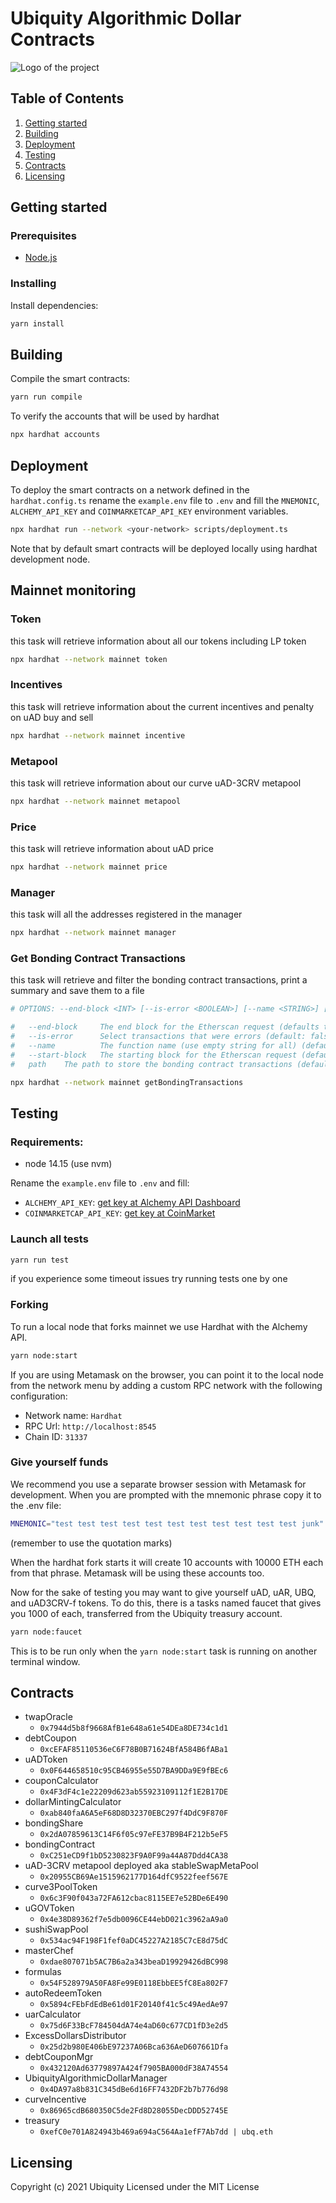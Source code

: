 # Ubiquity Algorithmic Dollar Contracts

![Logo of the project](https://bafybeifibz4fhk4yag5reupmgh5cdbm2oladke4zfd7ldyw7avgipocpmy.ipfs.infura-ipfs.io/)

## Table of Contents

1. [Getting started](#Getting)
2. [Building](#Building)
3. [Deployment](#Deployment)
4. [Testing](#Testing)
5. [Contracts](#Contracts)
6. [Licensing](#Licensing)

## Getting started

### Prerequisites

- [Node.js](https://nodejs.org/en/download/)

### Installing

Install dependencies:

```sh
yarn install
```

## Building

Compile the smart contracts:

```sh
yarn run compile
```

To verify the accounts that will be used by hardhat

```sh
npx hardhat accounts
```

## Deployment

To deploy the smart contracts on a network defined in the `hardhat.config.ts`
rename the `example.env` file to `.env` and fill the `MNEMONIC`, `ALCHEMY_API_KEY` and
`COINMARKETCAP_API_KEY` environment variables.

```sh
npx hardhat run --network <your-network> scripts/deployment.ts
```

Note that by default smart contracts will be deployed locally using hardhat development node.

## Mainnet monitoring

### Token

this task will retrieve information about all our tokens including LP token

```sh
npx hardhat --network mainnet token
```

### Incentives

this task will retrieve information about the current incentives and penalty on uAD buy and sell

```sh
npx hardhat --network mainnet incentive
```

### Metapool

this task will retrieve information about our curve uAD-3CRV metapool

```sh
npx hardhat --network mainnet metapool
```

### Price

this task will retrieve information about uAD price

```sh
npx hardhat --network mainnet price
```

### Manager

this task will all the addresses registered in the manager

```sh
npx hardhat --network mainnet manager
```

### Get Bonding Contract Transactions

this task will retrieve and filter the bonding contract transactions, print a summary and save them to a file

```sh
# OPTIONS: --end-block <INT> [--is-error <BOOLEAN>] [--name <STRING>] [--start-block <INT>] [path]

#   --end-block  	The end block for the Etherscan request (defaults to latest block)
#   --is-error   	Select transactions that were errors (default: false)
#   --name       	The function name (use empty string for all) (default: "deposit")
#   --start-block	The starting block for the Etherscan request (defaults is contract creation block) (default: 12595544)
#   path	The path to store the bonding contract transactions (default: "./bonding_transactions.json")

npx hardhat --network mainnet getBondingTransactions
```

## Testing

### Requirements:

- node 14.15 (use nvm)

Rename the `example.env` file to `.env` and fill:

- `ALCHEMY_API_KEY`: [get key at Alchemy API Dashboard](https://dashboard.alchemyapi.io/)
- `COINMARKETCAP_API_KEY`: [get key at CoinMarket](https://pro.coinmarketcap.com/login)

### Launch all tests

```sh
yarn run test
```

if you experience some timeout issues try running tests one by one

### Forking

To run a local node that forks mainnet we use Hardhat with the Alchemy API.

```sh
yarn node:start
```

If you are using Metamask on the browser, you can point it to the local node
from the network menu by adding a custom RPC network with the following configuration:

- Network name: `Hardhat`
- RPC Url: `http://localhost:8545`
- Chain ID: `31337`

### Give yourself funds

We recommend you use a separate browser session with Metamask for development.
When you are prompted with the mnemonic phrase copy it to the .env file:

```bash
MNEMONIC="test test test test test test test test test test test junk"
```

(remember to use the quotation marks)

When the hardhat fork starts it will create 10 accounts with 10000 ETH each from
that phrase. Metamask will be using these accounts too.

Now for the sake of testing you may want to give yourself uAD, uAR, UBQ, and uAD3CRV-f tokens.
To do this, there is a tasks named faucet that gives you 1000 of each, transferred from
the Ubiquity treasury account.

```sh
yarn node:faucet
```

This is to be run only when the `yarn node:start` task is running on another terminal window.

## Contracts

- twapOracle
  - `0x7944d5b8f9668AfB1e648a61e54DEa8DE734c1d1`
- debtCoupon
  - `0xcEFAF85110536eC6F78B0B71624BfA584B6fABa1`
- uADToken
  - `0x0F644658510c95CB46955e55D7BA9DDa9E9fBEc6`
- couponCalculator
  - `0x4F3dF4c1e22209d623ab55923109112f1E2B17DE`
- dollarMintingCalculator
  - `0xab840faA6A5eF68D8D32370EBC297f4DdC9F870F`
- bondingShare
  - `0x2dA07859613C14F6f05c97eFE37B9B4F212b5eF5`
- bondingContract
  - `0xC251eCD9f1bD5230823F9A0F99a44A87Ddd4CA38`
- uAD-3CRV metapool deployed aka stableSwapMetaPool
  - `0x20955CB69Ae1515962177D164dfC9522feef567E`
- curve3PoolToken
  - `0x6c3F90f043a72FA612cbac8115EE7e52BDe6E490`
- uGOVToken
  - `0x4e38D89362f7e5db0096CE44ebD021c3962aA9a0`
- sushiSwapPool
  - `0x534ac94F198F1fef0aDC45227A2185C7cE8d75dC`
- masterChef
  - `0xdae807071b5AC7B6a2a343beaD19929426dBC998`
- formulas
  - `0x54F528979A50FA8Fe99E0118EbbEE5fC8Ea802F7`
- autoRedeemToken
  - `0x5894cFEbFdEdBe61d01F20140f41c5c49AedAe97`
- uarCalculator
  - `0x75d6F33BcF784504dA74e4aD60c677CD1fD3e2d5`
- ExcessDollarsDistributor
  - `0x25d2b980E406bE97237A06Bca636AeD607661Dfa`
- debtCouponMgr
  - `0x432120Ad63779897A424f7905BA000dF38A74554`
- UbiquityAlgorithmicDollarManager
  - `0x4DA97a8b831C345dBe6d16FF7432DF2b7b776d98`
- curveIncentive
  - `0x86965cdB680350C5de2Fd8D28055DecDDD52745E`
- treasury
  - `0xefC0e701A824943b469a694aC564Aa1efF7Ab7dd | ubq.eth`

## Licensing

Copyright (c) 2021 Ubiquity
Licensed under the MIT License

```

```
